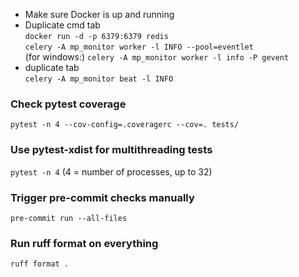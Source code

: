 - Make sure Docker is up and running
- Duplicate cmd tab  
`docker run -d -p 6379:6379 redis`  
`celery -A mp_monitor worker -l INFO --pool=eventlet`  
  (for windows:) `celery -A mp_monitor worker -l info -P gevent`
- duplicate tab  
`celery -A mp_monitor beat -l INFO`

### Check pytest coverage
`pytest -n 4 --cov-config=.coveragerc --cov=. tests/`

### Use pytest-xdist for multithreading tests
`pytest -n 4` (4 = number of processes, up to 32)

### Trigger pre-commit checks manually
`pre-commit run --all-files`

### Run ruff format on everything
`ruff format .`
